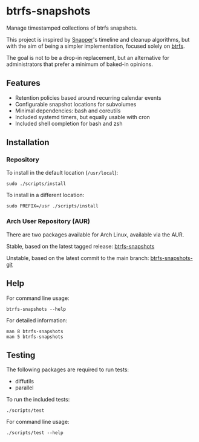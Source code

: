 # btrfs-snapshots

Manage timestamped collections of btrfs snapshots.

This project is inspired by [Snapper][snapper]'s timeline and cleanup algorithms, but with the aim of being a simpler implementation, focused solely on [btrfs][btrfs].

The goal is not to be a drop-in replacement, but an alternative for administrators that prefer a minimum of baked-in opinions.

## Features

- Retention policies based around recurring calendar events
- Configurable snapshot locations for subvolumes
- Minimal dependencies: bash and coreutils
- Included systemd timers, but equally usable with cron
- Included shell completion for bash and zsh

## Installation

### Repository

To install in the default location (`/usr/local`):

    sudo ./scripts/install

To install in a different location:

    sudo PREFIX=/usr ./scripts/install

### Arch User Repository (AUR)

There are two packages available for Arch Linux, available via the AUR.

Stable, based on the latest tagged release:
[btrfs-snapshots][aur]

Unstable, based on the latest commit to the main branch:
[btrfs-snapshots-git][aur-git]

## Help

For command line usage:

    btrfs-snapshots --help

For detailed information:

    man 8 btrfs-snapshots
    man 5 btrfs-snapshots

## Testing

The following packages are required to run tests:

- diffutils
- parallel

To run the included tests:

    ./scripts/test

For command line usage:

    ./scripts/test --help

[btrfs]: https://btrfs.readthedocs.io/en/latest/index.html
[snapper]: http://snapper.io/
[aur]: https://aur.archlinux.org/packages/btrfs-snapshots/
[aur-git]: https://aur.archlinux.org/packages/btrfs-snapshots-git/
